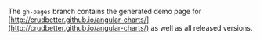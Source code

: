 The `gh-pages` branch contains the generated demo page for [http://crudbetter.github.io/angular-charts/](http://crudbetter.github.io/angular-charts/) as well as all released versions.